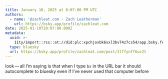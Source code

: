 ```yaml
---
title: January 10, 2025 at 8:07:00 PM UTC
authors:
  - name: '@zachleat.com - Zach Leatherman'
    url: https://bsky.app/profile/zachleat.com
date: 2025-01-10T20:07:00.000Z
metadata:
  uuid: >-
    11ty/import::rss::at://did:plc:xpchjovbk6sxl3bv74z7cs54/app.bsky.feed.post/3lffynff6uc2t
  type: bluesky
  url: https://bsky.app/profile/zachleat.com/post/3lffynff6uc2t
---
```

look — all I’m saying is that when I type `bs` in the URL bar it should autocomplete to bluesky even if I’ve never used that computer before
